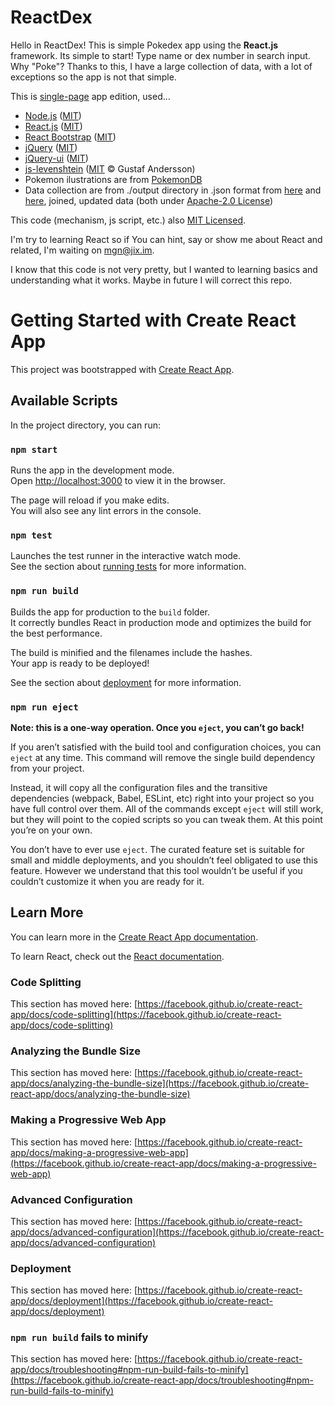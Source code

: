 # ReactDex

Hello in ReactDex! This is simple Pokedex app using the <b>React.js</b> framework. Its simple to start! Type name or dex number in search input.
Why "Poke"? Thanks to this, I have a large collection of data, with a lot of exceptions so the app is not that simple.

This is <u>single-page</u> app edition, used...
<ul>
  <li><a href="https://nodejs.org/">Node.js</a> (<a href="https://en.wikipedia.org/wiki/MIT_License">MIT</a>)</li>
  <li><a href="https://reactjs.org/">React.js</a> (<a href="https://en.wikipedia.org/wiki/MIT_License">MIT</a>)</li>
  <li><a href="https://react-bootstrap.github.io/">React Bootstrap</a> (<a href="https://en.wikipedia.org/wiki/MIT_License">MIT</a>)</li>
  <li><a href="https://jquery.com/">jQuery</a> (<a href="https://en.wikipedia.org/wiki/MIT_License">MIT</a>)</li>
  <li><a href="https://jqueryui.com/">jQuery-ui</a> (<a href="https://en.wikipedia.org/wiki/MIT_License">MIT</a>)</li>
  <li><a href="https://github.com/gustf/js-levenshtein">js-levenshtein</a> (<a href="https://en.wikipedia.org/wiki/MIT_License">MIT</a> © Gustaf Andersson)</li>
  <li>Pokemon ilustrations are from <a href="https://pokemondb.net/about">PokemonDB</a></li>
  <li>Data collection are from ./output directory in .json format from <a href="https://github.com/pokemongo-dev-contrib/pokemongo-json-pokedex">here</a> and <a href="https://github.com/domizei385/pokemongo-json-pokedex">here</a>, joined, updated data (both under <a href="https://en.wikipedia.org/wiki/Apache_License">Apache-2.0 License</a>)</li>
</ul>

This code (mechanism, js script, etc.) also <a href="https://en.wikipedia.org/wiki/MIT_License">MIT Licensed</a>.

I'm try to learning React so if You can hint, say or show me about React and related, I'm waiting on mgn@jix.im.

I know that this code is not very pretty, but I wanted to learning basics and understanding what it works. Maybe in future I will correct this repo.

# Getting Started with Create React App

This project was bootstrapped with [Create React App](https://github.com/facebook/create-react-app).

## Available Scripts

In the project directory, you can run:

### `npm start`

Runs the app in the development mode.\
Open [http://localhost:3000](http://localhost:3000) to view it in the browser.

The page will reload if you make edits.\
You will also see any lint errors in the console.

### `npm test`

Launches the test runner in the interactive watch mode.\
See the section about [running tests](https://facebook.github.io/create-react-app/docs/running-tests) for more information.

### `npm run build`

Builds the app for production to the `build` folder.\
It correctly bundles React in production mode and optimizes the build for the best performance.

The build is minified and the filenames include the hashes.\
Your app is ready to be deployed!

See the section about [deployment](https://facebook.github.io/create-react-app/docs/deployment) for more information.

### `npm run eject`

**Note: this is a one-way operation. Once you `eject`, you can’t go back!**

If you aren’t satisfied with the build tool and configuration choices, you can `eject` at any time. This command will remove the single build dependency from your project.

Instead, it will copy all the configuration files and the transitive dependencies (webpack, Babel, ESLint, etc) right into your project so you have full control over them. All of the commands except `eject` will still work, but they will point to the copied scripts so you can tweak them. At this point you’re on your own.

You don’t have to ever use `eject`. The curated feature set is suitable for small and middle deployments, and you shouldn’t feel obligated to use this feature. However we understand that this tool wouldn’t be useful if you couldn’t customize it when you are ready for it.

## Learn More

You can learn more in the [Create React App documentation](https://facebook.github.io/create-react-app/docs/getting-started).

To learn React, check out the [React documentation](https://reactjs.org/).

### Code Splitting

This section has moved here: [https://facebook.github.io/create-react-app/docs/code-splitting](https://facebook.github.io/create-react-app/docs/code-splitting)

### Analyzing the Bundle Size

This section has moved here: [https://facebook.github.io/create-react-app/docs/analyzing-the-bundle-size](https://facebook.github.io/create-react-app/docs/analyzing-the-bundle-size)

### Making a Progressive Web App

This section has moved here: [https://facebook.github.io/create-react-app/docs/making-a-progressive-web-app](https://facebook.github.io/create-react-app/docs/making-a-progressive-web-app)

### Advanced Configuration

This section has moved here: [https://facebook.github.io/create-react-app/docs/advanced-configuration](https://facebook.github.io/create-react-app/docs/advanced-configuration)

### Deployment

This section has moved here: [https://facebook.github.io/create-react-app/docs/deployment](https://facebook.github.io/create-react-app/docs/deployment)

### `npm run build` fails to minify

This section has moved here: [https://facebook.github.io/create-react-app/docs/troubleshooting#npm-run-build-fails-to-minify](https://facebook.github.io/create-react-app/docs/troubleshooting#npm-run-build-fails-to-minify)
